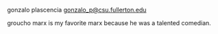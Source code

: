 gonzalo plascencia
<gonzalo_p@csu.fullerton.edu>

groucho marx is my favorite marx because he was a talented comedian.
